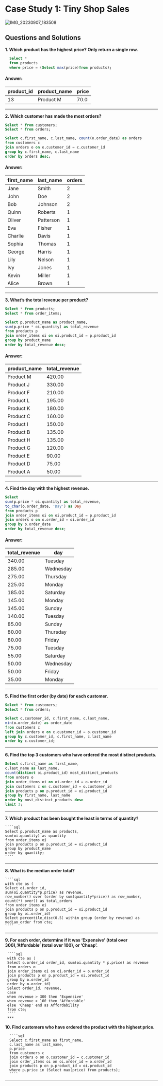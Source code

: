 # Case Study 1: Tiny Shop Sales
![IMG_20230907_183508](https://github.com/TanuYadu/SQL-Case-Study-Challenge/assets/66067511/e111f95c-508d-493d-b64e-6330a24b8cb7)

## Questions and Solutions

**1. Which product has the highest price? Only return a single row.**

   ````sql  
	 Select *
     from products
     where price = (Select max(price)from products);
   ````
#### Answer:
| product_id | product_name | price |
| ----------- | ---------- |------------  |
| 13           | Product M        |  70.0   |


***
**2. Which customer has made the most orders?**

````sql
Select * from customers;
Select * from orders;

Select c.first_name, c.last_name, count(o.order_date) as orders  
from customers c
join orders o on o.customer_id = c.customer_id
group by c.first_name, c.last_name
order by orders desc;
````
#### Answer:
| first_name  | last_name | orders | 
| ----------- | -------- | ------| 
| Jane        | Smith    |  2    | 
| John        | Doe      |  2    | 
| Bob         | Johnson  |  2    | 
| Quinn       | Roberts  |  1    | 
| Oliver      | Patterson|  1    | 
| Eva         | Fisher   |  1    | 
| Charlie     | Davis    |  1    | 
| Sophia      | Thomas   |  1    | 
| George      | Harris   |  1    | 
| Lily        | Nelson   |  1    | 
| Ivy         | Jones    |  1    |  
| Kevin       | Miller   |  1    | 
| Alice       | Brown    |  1    | 

*** 
**3. What’s the total revenue per product?**

  ````sql
  Select * from products;
  Select * from order_items;

  Select p.product_name as product_name, 
  sum(p.price * oi.quantity) as total_revenue 
  from products p
  join order_items oi on oi.product_id = p.product_id
  group by product_name
  order by total_revenue desc;
  ````
#### Answer:
| product_name | total_revenue | 
| ------------- | ------ |
| Product M     | 420.00 |
| Product J     | 330.00 |
| Product F     | 210.00 |
| Product L     | 195.00 |
| Product K     | 180.00 |
| Product C     | 160.00 |
| Product I     | 150.00 |
| Product B     | 135.00 |
| Product H     | 135.00 |
| Product G     | 120.00 |
| Product E     | 90.00  |
| Product D     | 75.00  |
| Product A     | 50.00  |




 ***
 **4. Find the day with the highest revenue.**

  ````sql
  Select  
  sum(p.price * oi.quantity) as total_revenue,
  to_char(o.order_date, 'Day') as Day
  from products p
  join order_items oi on oi.product_id = p.product_id
  join orders o on o.order_id = oi.order_id
  group by o.order_date
  order by total_revenue desc;
  ````
#### Answer:
| total_revenue | day      | 
| ------------- | ---------|
| 340.00        | Tuesday  |
| 285.00        | Wednesday|
| 275.00        | Thursday |
| 225.00        | Monday   |
| 185.00        | Saturday |
| 145.00        | Monday   |
| 145.00        | Sunday   |
| 140.00        | Tuesday  |
| 85.00         | Sunday   |
| 80.00         | Thursday |
| 80.00         | Friday   |
| 75.00         | Tuesday  |
| 55.00         | Saturday |
| 50.00         | Wednesday|
| 50.00         | Friday   |
| 35.00         | Monday   |


  ***

 **5. Find the first order (by date) for each customer.**

  ````sql
  Select * from customers;
  Select * from orders;

  Select c.customer_id, c.first_name, c.last_name,
  min(o.order_date) as order_date
  from customers c
  left join orders o on c.customer_id = o.customer_id
  group by c.customer_id, c.first_name, c.last_name
  order by c.customer_id;
  ````
  ***
  **6. Find the top 3 customers who have ordered the most distinct products.**

   ````sql
   Select c.first_name as first_name,
   c.last_name as last_name,
   count(distinct oi.product_id) most_distinct_products 
   from orders o 
   join order_items oi on oi.order_id = o.order_id
   join customers c on c.customer_id = o.customer_id
   join products p on p.product_id = oi.product_id
   group by first_name, last_name
   order by most_distinct_products desc
   limit 3;
   ````
   ***
  **7. Which product has been bought the least in terms of quantity?**
    
    ````sql
    Select p.product_name as products,
    sum(oi.quantity) as quantity
    from order_items oi 
    join products p on p.product_id = oi.product_id
    group by product_name
    order by quantity;
    ````
  ***
  **8. What is the median order total?**
    
    ````sql
    with cte as (
    Select oi.order_id, 
    sum(oi.quantity*p.price) as revenue,
    row_number() over (order by sum(quantity*price)) as row_number,
    count(*) over() as total_orders
    from order_items oi
    join products p on p.product_id = oi.product_id
    group by oi.order_id)
    Select percentile_disc(0.5) within group (order by revenue) as median_order from cte;
    ````
   *** 
    
   **9. For each order, determine if it was ‘Expensive’ (total over 300),‘Affordable’ (total over 100), or ‘Cheap’.**
      
     ````sql    
     with cte as (
     Select o.order_id order_id, sum(oi.quantity * p.price) as revenue  
     from orders o
     join order_items oi on oi.order_id = o.order_id
     join products p on p.product_id = oi.product_id
     group by o.order_id
     order by o.order_id)
     Select order_id, revenue, 
     case 
     when revenue > 300 then 'Expensive'
     when revenue > 100 then 'Affordable' 
     else 'Cheap' end as Affordability
     from cte;	 
     ```` 
     ***
     
    
    
  **10. Find customers who have ordered the product with the highest price.**
      
      
      ````sql
      Select c.first_name as first_name,
      c.last_name as last_name,
      p.price 
      from customers c
      join orders o on o.customer_id = c.customer_id
      join order_items oi on oi.order_id = o.order_id
      join products p on p.product_id = oi.product_id
      where p.price in (Select max(price) from products);
      ````
   *** 
   
